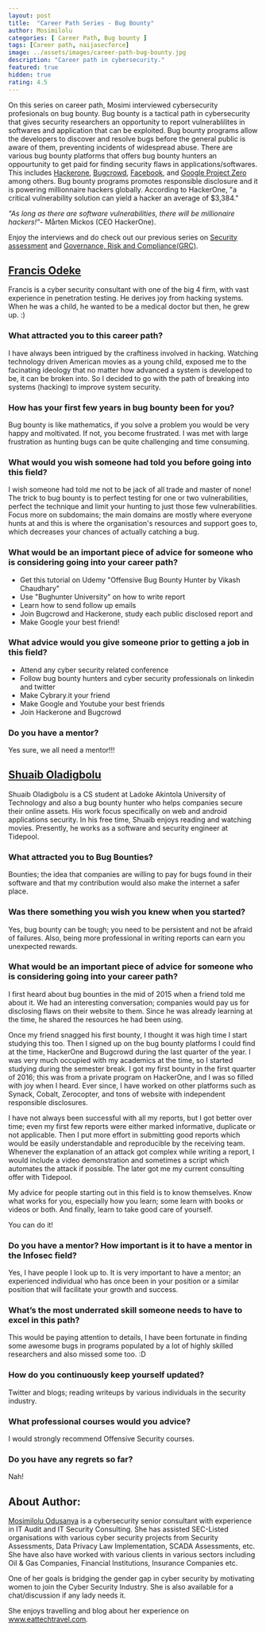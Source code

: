 ```yaml
---
layout: post
title:  "Career Path Series - Bug Bounty"
author: Mosimilolu
categories: [ Career Path, Bug bounty ]
tags: [Career path, naijasecforce]
image: ../assets/images/career-path-bug-bounty.jpg
description: "Career path in cybersecurity."
featured: true
hidden: true
rating: 4.5
---
```


On this series on career path, Mosimi interviewed cybersecurity profesionals on bug bounty. Bug bounty is a tactical path in cybersecurity that gives security researchers an opportunity to report vulnerablilites in softwares and application that can be exploited. Bug bounty programs allow the developers to discover and resolve bugs before the general public is aware of them, preventing incidents of widespread abuse.
There are various bug bounty platforms that offers bug bounty hunters an oppourtunity to get paid for finding security flaws in applications/softwares. This includes [Hackerone](https://www.hackerone.com/), [Bugcrowd](https://www.bugcrowd.com/), [Facebook](https://web.facebook.com/whitehat?_rdc=1&_rdr), and [Google Project Zero](https://googleprojectzero.blogspot.com/) among others. Bug bounty programs promotes responsible disclosure and it is powering millionnaire hackers globally. According to HackerOne, "a critical vulnerability solution can yield a hacker an average of $3,384."

*"As long as there are software vulnerabilities, there will be millionaire hackers!"*- Mårten Mickos (CEO HackerOne).

Enjoy the interviews and do check out our previous series on [Security assessment](https://blog.naijasecforce.com/career-path-series-security-assessment/) and [Governance, Risk and Compliance(GRC)](https://blog.naijasecforce.com/career-path-grc/).


## [Francis Odeke](https://ng.linkedin.com/in/francisodeke?trk=author_mini-profile_title)
Francis is a cyber security consultant with one of the big 4 firm, with vast experience in penetration testing. He derives joy from hacking systems. When he was a child, he wanted to be a medical doctor but then, he grew up. :)

### What attracted you to this career path?
I have always been intrigued by the craftiness involved in hacking. Watching technology driven American movies as a  young child, exposed me to the facinating ideology that no matter how advanced a system is developed to be, it can be broken into. So I decided to go with the path of breaking into systems (hacking) to improve system security.

### How has your first few years in bug bounty been for you?
Bug bounty is like mathematics, if you solve a problem you would be very happy and moltivated. If not, you become frustrated. I was met with large frustration as hunting bugs can be quite challenging and time consuming.

### What would you wish someone had told you before going into this field? 

I wish someone had told me not to be jack of all trade and master of none! The trick to bug bounty is to perfect testing for one or two vulnerabilities, perfect the technique and limit your hunting to just those few vulnerabilities.
Focus more on subdomains; the main domains are mostly where everyone hunts at and this is where the organisation's resources and support goes to, which decreases your chances of actually catching a bug.

### What would be an important piece of advice for someone who is considering going into your career path?
* Get this tutorial  on Udemy "Offensive Bug Bounty Hunter by Vikash Chaudhary"
* Use "Bughunter University" on how to write report
* Learn how to send follow up emails
* Join Bugcrowd and Hackerone, study each public disclosed report and 
* Make Google your best friend!

### What advice would you give someone prior to getting a job in this field?
* Attend any cyber security related conference
* Follow bug bounty hunters and cyber security professionals on linkedin and twitter
* Make Cybrary.it your friend
* Make Google and Youtube your best friends
* Join Hackerone and Bugcrowd

### Do you have a mentor?
Yes sure, we all need a mentor!!! 

## [Shuaib Oladigbolu](https://ng.linkedin.com/in/sawzeeyy)
Shuaib Oladigbolu is a CS student at Ladoke Akintola University of Technology and also a bug bounty hunter who helps companies secure their online assets. His work focus specifically on web and android applications security. In his free time, Shuaib enjoys reading and watching movies. Presently, he works as a software and security engineer at Tidepool.

### What attracted you to Bug Bounties? 
Bounties; the idea that companies are willing to pay for bugs found in their software and that my contribution would also make the internet a safer place.

### Was there something you wish you knew when you started?
Yes, bug bounty can be tough; you need to be persistent and not be afraid of failures. Also, being more professional in writing reports can earn you unexpected rewards.

### What would be an important piece of advice for someone who is considering going into your career path?
I first heard about bug bounties in the mid of 2015 when a friend told me about it. We had an interesting conversation; companies would pay us for disclosing flaws on their website to them. Since he was already learning at the time, he shared the resources he had been using.

Once my friend snagged his first bounty, I thought it was high time I start studying this too. Then I signed up on the bug bounty platforms I could find at the time, HackerOne and Bugcrowd during the last quarter of the year. I was very much occupied with my academics at the time, so I started studying during the semester break. I got my first bounty in the first quarter of 2016; this was from a private program on HackerOne, and I was so filled with joy when I heard. Ever since, I have worked on other platforms such as Synack, Cobalt, Zerocopter, and tons of website with independent responsible disclosures.

I have not always been successful with all my reports, but I got better over time; even my first few reports were either marked informative, duplicate or not applicable. Then I put more effort in submitting good reports which would be easily understandable and reproducible by the receiving team. Whenever the explanation of an attack got complex while writing a report, I would include a video demonstration and sometimes a script which automates the attack if possible. The later got me my current consulting offer with Tidepool.

My advice for people starting out in this field is to know themselves. Know what works for you, especially how you learn; some learn with books or videos or both. And finally, learn to take good care of yourself.

You can do it!

### Do you have a mentor? How important is it to have a mentor in the Infosec field? 
Yes, I have people I look up to. It is very important to have a mentor; an experienced individual who has once been in your position or a similar position that will facilitate your growth and success.

### What’s the most underrated skill someone needs to have to excel in this path?
This would be paying attention to details, I have been fortunate in finding some awesome bugs in programs populated by a lot of highly skilled researchers and also missed some too.  :D

### How do you continuously keep yourself updated? 
Twitter and blogs; reading writeups by various individuals in the security industry.

### What professional courses would you advice? 
I would strongly recommend Offensive Security courses.

### Do you have any regrets so far?
Nah!

## About Author:
[Mosimilolu Odusanya](https://www.linkedin.com/in/mosimilolu-odusanya) is a cybersecurity senior consultant with experience in IT Audit and IT Security Consulting. She has assisted SEC-Listed organisations with various cyber security projects from Security Assessments, Data Privacy Law Implementation, SCADA Assessments, etc. She have also have worked with various clients in various sectors including Oil & Gas Companies, Financial Institutions, Insurance Companies etc.

One of her goals is bridging the gender gap in cyber security by motivating women to join the Cyber Security Industry. She is also available for a chat/discussion if any lady needs it. 

She enjoys travelling and blog about her experience on www.eattechtravel.com.

